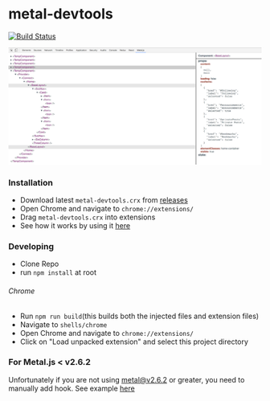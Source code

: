 # metal-devtools
[![Build Status](https://travis-ci.org/bryceosterhaus/metal-devtools.svg?branch=master)](https://travis-ci.org/bryceosterhaus/metal-devtools)

![Screenshot](screenshot.png)

### Installation
* Download latest `metal-devtools.crx` from [releases](https://github.com/bryceosterhaus/metal-devtools/releases)
* Open Chrome and navigate to `chrome://extensions/`
* Drag `metal-devtools.crx` into extensions
* See how it works by using it [here](https://bryceosterhaus.github.io/metal-devtools/)

### Developing
* Clone Repo
* run `npm install` at root

###### Chrome
* Run `npm run build`(this builds both the injected files and extension files)
* Navigate to `shells/chrome`
* Open Chrome and navigate to `chrome://extensions/`
* Click on "Load unpacked extension" and select this project directory

### For Metal.js < v2.6.2
Unfortunately if you are not using metal@v2.6.2 or greater, you need to manually add hook. See example [here](https://github.com/metal/metal.js/commit/06b837b9e2e6b072e66064308476d2f7661fa09c)
